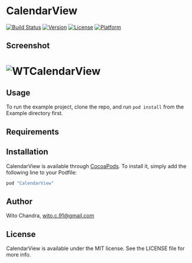# CalendarView
[![Build Status](https://travis-ci.org/witochandra/CalendarView.svg?branch=master)](https://travis-ci.org/witochandra/CalendarView)
[![Version](https://img.shields.io/cocoapods/v/WTCalendarView.svg?style=flat)](http://cocoapods.org/pods/WTCalendarView)
[![License](https://img.shields.io/cocoapods/l/WTCalendarView.svg?style=flat)](http://cocoapods.org/pods/WTCalendarView)
[![Platform](https://img.shields.io/cocoapods/p/WTCalendarView.svg?style=flat)](http://cocoapods.org/pods/WTCalendarView)

## Screenshot
# ![WTCalendarView](https://i.imgur.com/pyP5MGi.png)

## Usage

To run the example project, clone the repo, and run `pod install` from the Example directory first.

## Requirements

## Installation

CalendarView is available through [CocoaPods](http://cocoapods.org). To install
it, simply add the following line to your Podfile:

```ruby
pod "CalendarView"
```

## Author

Wito Chandra, wito.c.91@gmail.com

## License

CalendarView is available under the MIT license. See the LICENSE file for more info.
